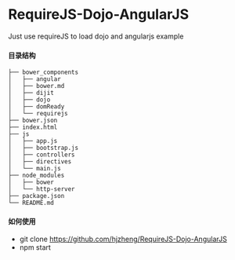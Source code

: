 RequireJS-Dojo-AngularJS
========================

Just use requireJS to load dojo and angularjs example

#### 目录结构
```shell
├── bower_components
│   ├── angular
│   ├── bower.md
│   ├── dijit
│   ├── dojo
│   ├── domReady
│   └── requirejs
├── bower.json
├── index.html
├── js
│   ├── app.js
│   ├── bootstrap.js
│   ├── controllers
│   ├── directives
│   └── main.js
├── node_modules
│   ├── bower
│   └── http-server
├── package.json
└── README.md
```
#### 如何使用

- git clone https://github.com/hjzheng/RequireJS-Dojo-AngularJS 
- npm start

